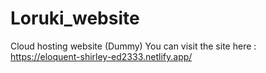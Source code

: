 # Loruki_website
Cloud hosting website (Dummy)
You can visit the site here : https://eloquent-shirley-ed2333.netlify.app/
